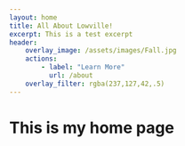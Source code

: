 ```yaml
---
layout: home
title: All About Lowville!
excerpt: This is a test excerpt
header: 
    overlay_image: /assets/images/Fall.jpg
    actions: 
        - label: "Learn More"
          url: /about
    overlay_filter: rgba(237,127,42,.5)
---
```


# This is my home page